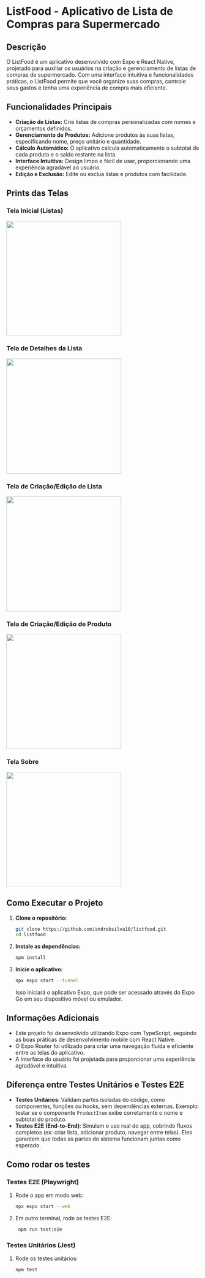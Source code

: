 # ListFood - Aplicativo de Lista de Compras para Supermercado

## Descrição

O ListFood é um aplicativo desenvolvido com Expo e React Native, projetado para auxiliar os usuários na criação e gerenciamento de listas de compras de supermercado. Com uma interface intuitiva e funcionalidades práticas, o ListFood permite que você organize suas compras, controle seus gastos e tenha uma experiência de compra mais eficiente.

## Funcionalidades Principais

- **Criação de Listas:** Crie listas de compras personalizadas com nomes e orçamentos definidos.
- **Gerenciamento de Produtos:** Adicione produtos às suas listas, especificando nome, preço unitário e quantidade.
- **Cálculo Automático:** O aplicativo calcula automaticamente o subtotal de cada produto e o saldo restante na lista.
- **Interface Intuitiva:** Design limpo e fácil de usar, proporcionando uma experiência agradável ao usuário.
- **Edição e Exclusão:** Edite ou exclua listas e produtos com facilidade.

## Prints das Telas

### Tela Inicial (Listas)

<img src="/assets/images/listas.png" width="300">

### Tela de Detalhes da Lista

<img src="/assets/images/detalhes-lista.png" width="300">

### Tela de Criação/Edição de Lista

<img src="/assets/images/criacao-lista.png" width="300">

### Tela de Criação/Edição de Produto

<img src="/assets/images/criacao-produto.png" width="300">

### Tela Sobre

<img src="/assets/images/sobre.png" width="300">

## Como Executar o Projeto

1.  **Clone o repositório:**

    ```bash
    git clone https://github.com/andrebsilva10/listfood.git
    cd listfood
    ```

2.  **Instale as dependências:**

    ```bash
    npm install
    ```

3.  **Inicie o aplicativo:**

    ```bash
    npx expo start --tunnel
    ```

    Isso iniciará o aplicativo Expo, que pode ser acessado através do Expo Go em seu dispositivo móvel ou emulador.

## Informações Adicionais

- Este projeto foi desenvolvido utilizando Expo com TypeScript, seguindo as boas práticas de desenvolvimento mobile com React Native.
- O Expo Router foi utilizado para criar uma navegação fluida e eficiente entre as telas do aplicativo.
- A interface do usuário foi projetada para proporcionar uma experiência agradável e intuitiva.

## Diferença entre Testes Unitários e Testes E2E

- **Testes Unitários**: Validam partes isoladas do código, como componentes, funções ou hooks, sem dependências externas. Exemplo: testar se o componente `ProductItem` exibe corretamente o nome e subtotal do produto.
- **Testes E2E (End-to-End)**: Simulam o uso real do app, cobrindo fluxos completos (ex: criar lista, adicionar produto, navegar entre telas). Eles garantem que todas as partes do sistema funcionam juntas como esperado.

## Como rodar os testes

### Testes E2E (Playwright)

1. Rode o app em modo web:

   ```bash
   npx expo start --web
   ```

2. Em outro terminal, rode os testes E2E:
   ```bash
    npm run test:e2e
   ```

### Testes Unitários (Jest)

1. Rode os testes unitários:
   ```bash
   npm test
   ```
